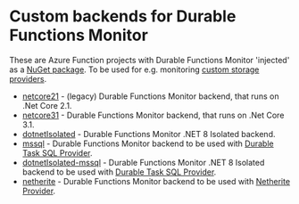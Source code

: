 # Custom backends for Durable Functions Monitor

These are Azure Function projects with Durable Functions Monitor 'injected' as a [NuGet package](https://www.nuget.org/profiles/durablefunctionsmonitor). To be used for e.g. monitoring [custom storage providers](https://docs.microsoft.com/en-us/azure/azure-functions/durable/durable-functions-storage-providers).

* [netcore21](https://github.com/microsoft/DurableFunctionsMonitor/tree/main/custom-backends/netcore21) - (legacy) Durable Functions Monitor backend, that runs on .Net Core 2.1.
* [netcore31](https://github.com/microsoft/DurableFunctionsMonitor/tree/main/custom-backends/netcore31) - Durable Functions Monitor backend, that runs on .Net Core 3.1.
* [dotnetIsolated](https://github.com/microsoft/DurableFunctionsMonitor/tree/main/custom-backends/dotnetIsolated) - Durable Functions Monitor .NET 8 Isolated backend.
* [mssql](https://github.com/microsoft/DurableFunctionsMonitor/tree/main/custom-backends/mssql) - Durable Functions Monitor backend to be used with [Durable Task SQL Provider](https://microsoft.github.io/durabletask-mssql/#/).
* [dotnetIsolated-mssql](https://github.com/microsoft/DurableFunctionsMonitor/tree/main/custom-backends/dotnetIsolated-mssql) - Durable Functions Monitor .NET 8 Isolated backend to be used with [Durable Task SQL Provider](https://microsoft.github.io/durabletask-mssql/#/).
* [netherite](https://github.com/microsoft/DurableFunctionsMonitor/tree/main/custom-backends/netherite) - Durable Functions Monitor backend to be used with [Netherite Provider](https://microsoft.github.io/durabletask-netherite/#/).
